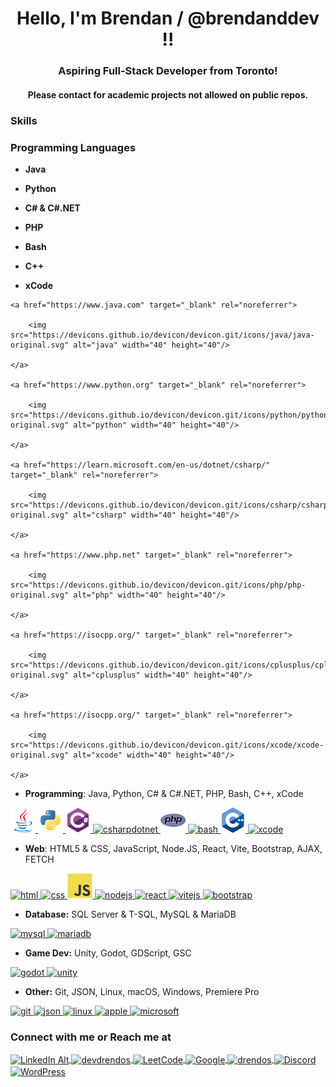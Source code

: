

<h1 align="center">Hello, I'm Brendan / @brendanddev !!</h1>
<h3 align="center">Aspiring Full-Stack Developer from Toronto!</h3>
<h4 align="center"><strong>Please contact for academic projects not allowed on public repos.</strong></h4>

### Skills

### Programming Languages

- **Java**

- **Python**

- **C# & C#.NET**

- **PHP**

- **Bash**

- **C++**

- **xCode**


<p align="left">

    <a href="https://www.java.com" target="_blank" rel="noreferrer">

        <img src="https://devicons.github.io/devicon/devicon.git/icons/java/java-original.svg" alt="java" width="40" height="40"/>

    </a>

    <a href="https://www.python.org" target="_blank" rel="noreferrer">

        <img src="https://devicons.github.io/devicon/devicon.git/icons/python/python-original.svg" alt="python" width="40" height="40"/>

    </a>

    <a href="https://learn.microsoft.com/en-us/dotnet/csharp/" target="_blank" rel="noreferrer">

        <img src="https://devicons.github.io/devicon/devicon.git/icons/csharp/csharp-original.svg" alt="csharp" width="40" height="40"/>

    </a>

    <a href="https://www.php.net" target="_blank" rel="noreferrer">

        <img src="https://devicons.github.io/devicon/devicon.git/icons/php/php-original.svg" alt="php" width="40" height="40"/>

    </a>

    <a href="https://isocpp.org/" target="_blank" rel="noreferrer">

        <img src="https://devicons.github.io/devicon/devicon.git/icons/cplusplus/cplusplus-original.svg" alt="cplusplus" width="40" height="40"/>

    </a>

    <a href="https://isocpp.org/" target="_blank" rel="noreferrer">

        <img src="https://devicons.github.io/devicon/devicon.git/icons/xcode/xcode-original.svg" alt="xcode" width="40" height="40"/>

    </a>

</p>

* **Programming**: Java, Python, C# & C#.NET, PHP, Bash, C++, xCode
<p align="left">
    <a href="https://www.java.com" target="_blank" rel="noreferrer">
        <img src="https://raw.githubusercontent.com/devicons/devicon/master/icons/java/java-original.svg" alt="java" width="40" height="40"/>
    </a>
    <a href="https://www.python.org" target="_blank" rel="noreferrer">
        <img src="https://raw.githubusercontent.com/devicons/devicon/master/icons/python/python-original.svg" alt="python" width="40" height="40"/>
    </a>
    <a href="https://learn.microsoft.com/en-us/dotnet/csharp/" target="_blank" rel="noreferrer">
        <img src="https://raw.githubusercontent.com/devicons/devicon/master/icons/csharp/csharp-original.svg" alt="csharp" width="40" height="40"/>
    </a>
     <a href="https://git-scm.com/" target="_blank" rel="noreferrer">
        <img src="https://www.vectorlogo.zone/logos/dotnet/dotnet-official.svg" alt="csharpdotnet" width="40" height="40"/>
    </a>
    <a href="https://www.php.net" target="_blank" rel="noreferrer">
        <img src="https://raw.githubusercontent.com/devicons/devicon/master/icons/php/php-original.svg" alt="php" width="40" height="40"/>
    </a>
    <a href="https://git-scm.com/" target="_blank" rel="noreferrer">
        <img src="https://www.vectorlogo.zone/logos/gnu_bash/gnu_bash-ar21.svg" alt="bash" width="40" height="40"/>
    </a>
    <a href="https://isocpp.org/" target="_blank" rel="noreferrer">
        <img src="https://raw.githubusercontent.com/devicons/devicon/master/icons/cplusplus/cplusplus-original.svg" alt="cplusplus" width="40" height="40"/>
    </a>
    <a href="https://isocpp.org/" target="_blank" rel="noreferrer">
        <img src="https://www.vectorlogo.zone/logos/apple_xcode/apple_xcode-icon.svg" alt="xcode" width="40" height="40"/>
    </a>
</p>

* **Web**: HTML5 & CSS, JavaScript, Node.JS, React, Vite, Bootstrap, AJAX, FETCH
<!-- Web Development Skills -->
<p align="left">
     <a href="https://developer.mozilla.org/en-US/docs/Web/HTML" target="_blank" rel="noreferrer">
        <img src="https://github.com/rahuldkjain/github-profile-readme-generator/blob/master/src/images/icons/FrontendDevelopment/html.svg" alt="html" width="40" height="40"/>
    </a>
    <a href="https://developer.mozilla.org/en-US/docs/Web/CSS" target="_blank" rel="noreferrer">
        <img src="https://github.com/rahuldkjain/github-profile-readme-generator/blob/master/src/images/icons/FrontendDevelopment/css.svg" alt="css" width="40" height="40"/>
    </a>
    <a href="https://developer.mozilla.org/en-US/docs/Web/JavaScript" target="_blank" rel="noreferrer">
        <img src="https://raw.githubusercontent.com/devicons/devicon/master/icons/javascript/javascript-original.svg" alt="javascript" width="40" height="40"/>
    </a>
     <a href="https://nodejs.org/" target="_blank" rel="noreferrer">
        <img src="https://www.vectorlogo.zone/logos/nodejs/nodejs-icon.svg" alt="nodejs" width="40" height="40"/>
    </a>
    <a href="https://reactjs.org/" target="_blank" rel="noreferrer">
        <img src="https://www.vectorlogo.zone/logos/reactjs/reactjs-icon.svg" alt="react" width="40" height="40"/>
    </a>
    <a href="https://vitejs.dev/" target="_blank" rel="noreferrer">
        <img src="https://www.vectorlogo.zone/logos/vitejsdev/vitejsdev-icon.svg" alt="vitejs" width="40" height="40"/>
    </a>
    <a href="https://getbootstrap.com" target="_blank" rel="noreferrer">
        <img src="https://www.vectorlogo.zone/logos/getbootstrap/getbootstrap-icon.svg" alt="bootstrap" width="40" height="40"/>
    </a>
</p>

* **Database:** SQL Server & T-SQL, MySQL & MariaDB
<!-- Database Development Skills -->
<p align="left">
<p align="left">
    <a href="https://www.mysql.com/" target="_blank" rel="noreferrer">
        <img src="https://www.vectorlogo.zone/logos/mysql/mysql-ar21.svg" alt="mysql" width="40" height="40"/>
    </a>
    <a href="https://mariadb.org/" target="_blank" rel="noreferrer">
        <img src="https://www.vectorlogo.zone/logos/mariadb/mariadb-icon.svg" alt="mariadb" width="40" height="40"/>
    </a>
</p>

* **Game Dev:** Unity, Godot, GDScript, GSC
<!-- Game Development Skills -->
<p align="left">
    <a href="https://godotengine.org" target="_blank" rel="noreferrer">
        <img src="https://www.vectorlogo.zone/logos/godotengine/godotengine-icon.svg" alt="godot" width="40" height="40"/>
    </a>
    <a href="https://unity.com/" target="_blank" rel="noreferrer">
        <img src="https://www.vectorlogo.zone/logos/unity3d/unity3d-icon.svg" alt="unity" width="40" height="40"/>
    </a>
</p>

* **Other:** Git, JSON, Linux, macOS, Windows, Premiere Pro
<p align="left">
    <a href="https://git-scm.com/" target="_blank" rel="noreferrer">
        <img src="https://www.vectorlogo.zone/logos/git-scm/git-scm-icon.svg" alt="git" width="40" height="40"/>
    </a>
    <a href="https://git-scm.com/" target="_blank" rel="noreferrer">
        <img src="https://www.vectorlogo.zone/logos/json/json-icon.svg" alt="json" width="40" height="40"/>
    </a>
    <a href="https://www.linux.org/" target="_blank" rel="noreferrer">
        <img src="https://www.vectorlogo.zone/logos/linux/linux-icon.svg" alt="linux" width="40" height="40"/>
    </a>
    <a href="https://www.apple.com/" target="_blank" rel="noreferrer">
        <img src="https://www.vectorlogo.zone/logos/apple/apple-icon.svg" alt="apple" width="40" height="40"/>
    </a>
    <a href="https://www.microsoft.com/" target="_blank" rel="noreferrer">
        <img src="https://www.vectorlogo.zone/logos/microsoft/microsoft-icon.svg" alt="microsoft" width="40" height="40"/>
    </a>
</p>

<!-- Connect Section -->
### Connect with me or Reach me at
<a href="https://www.linkedin.com/in/brendan-dileo-bb39b4328/" target="blank">
    <img align="center" src="https://raw.githubusercontent.com/rahuldkjain/github-profile-readme-generator/master/src/images/icons/Social/linked-in-alt.svg" alt="LinkedIn Alt" height="30" width="40" />
</a>
<a href="https://stackoverflow.com/users/devdrendos" target="blank">
    <img align="center" src="https://raw.githubusercontent.com/rahuldkjain/github-profile-readme-generator/master/src/images/icons/Social/stack-overflow.svg" alt="devdrendos" height="30" width="40" />
</a>
<a href="https://leetcode.com/u/devbrendandileo/" target="blank">
    <img align="center" src="https://raw.githubusercontent.com/rahuldkjain/github-profile-readme-generator/master/src/images/icons/Social/leet-code.svg" alt="LeetCode" height="30" width="40" />
</a>
<a href="https://www.google.com/" target="blank">
    <img align="center" src="https://raw.githubusercontent.com/rahuldkjain/github-profile-readme-generator/master/src/images/icons/Social/google.svg" alt="Google" height="30" width="40" />
</a>
<a href="https://dev.to/drendos" target="blank">
    <img align="center" src="https://raw.githubusercontent.com/rahuldkjain/github-profile-readme-generator/master/src/images/icons/Social/devto.svg" alt="drendos" height="30" width="40" />
</a>
<a href="https://discord.com/" target="blank">
    <img align="center" src="https://raw.githubusercontent.com/rahuldkjain/github-profile-readme-generator/master/src/images/icons/Social/discord.svg" alt="Discord" height="30" width="40" />
</a>
<a href="https://wordpress.org/" target="blank">
    <img align="center" src="https://raw.githubusercontent.com/rahuldkjain/github-profile-readme-generator/master/src/images/icons/Social/wordpress.svg" alt="WordPress" height="30" width="40" />
</a>

